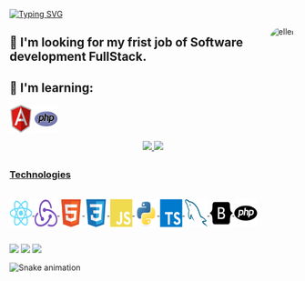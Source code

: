 [![Typing SVG](https://readme-typing-svg.demolab.com?font=Pacifico&size=40&pause=900&color=CF8BE9FF&background=0D081AA4&center=true&vCenter=true&multiline=true&width=1300&height=120&lines=Hi%2C+I'm+Ellen;FullStack+Developer)](https://git.io/typing-svg)

<img align="right" alt="ellen" height="150" style="border-radius:50px;" src="https://i.picasion.com/pic92/9330f651ae1b4e586074ee62ea5a3f66.gif">

##  🔭 I'm looking for my frist job of Software development FullStack.

## :scroll: I'm learning:

<img align="center" alt="ellen-Angular" height="50" width="40" src="https://raw.githubusercontent.com/devicons/devicon/master/icons/angularjs/angularjs-original.svg"> <img align="center" alt="ellen-PHP" height="50" width="40" src="https://raw.githubusercontent.com/devicons/devicon/master/icons/php/php-original.svg">





<div align="center">
  <a href="https://github.com/ellen-ls">
  <img height="160em" src="https://github-readme-stats.vercel.app/api?username=ellen-ls&show_icons=true&theme=midnight-purple&include_all_commits=true&count_private=true"/>
  <img height="160em" src="https://github-readme-stats.vercel.app/api/top-langs/?username=ellen-ls&layout=compact&langs_count=7&theme=midnight-purple"/>
</div>
  
##
  ### **Technologies**
  
  <div style="display: inline_block"><br>
  <img align="center" alt="ellen-React" height="50" width="40" src="https://raw.githubusercontent.com/devicons/devicon/master/icons/react/react-original.svg">
  <img align="center" alt="ellen-Redux" height="50" width="40" src="https://raw.githubusercontent.com/devicons/devicon/master/icons/redux/redux-original.svg">
  <img align="center" alt="ellen-HTML" height="50" width="40" src="https://raw.githubusercontent.com/devicons/devicon/master/icons/html5/html5-original.svg">
  <img align="center" alt="ellen-CSS" height="50" width="40" src="https://raw.githubusercontent.com/devicons/devicon/master/icons/css3/css3-original.svg">
  <img align="center" alt="ellen-Js" height=50" width="40" src="https://raw.githubusercontent.com/devicons/devicon/master/icons/javascript/javascript-plain.svg">
  <img align="center" alt="ellen-Python" height="50" width="40" src="https://raw.githubusercontent.com/devicons/devicon/master/icons/python/python-original.svg">
  <img align="center" alt="ellen-TypeScript" height="50" width="40" src="https://raw.githubusercontent.com/devicons/devicon/master/icons/typescript/typescript-original.svg">
  <img align="center" alt="ellen-MySQL" height="50" width="40" src="https://raw.githubusercontent.com/devicons/devicon/master/icons/mysql/mysql-original.svg">
  <img align="center" alt="ellen-Bootstrap" height="50" width="40" src="https://raw.githubusercontent.com/devicons/devicon/master/icons/bootstrap/bootstrap-plain.svg">
  <img align="center" alt="ellen-PHP" height="50" width="40" src="https://raw.githubusercontent.com/devicons/devicon/master/icons/php/php-plain.svg">  
   
  
  
</div>

  
  ##
  <div> 
  
   <a href = "mailto:ellen.l.s1996@gmail.com"><img src="https://img.shields.io/badge/-Gmail-%23333?style=for-the-badge&logo=gmail&logoColor=white" target="_blank"></a>
  <a href="https://www.linkedin.com/in/ellen-lima-e-silva/" target="_blank"><img src="https://img.shields.io/badge/-LinkedIn-%230077B5?style=for-the-badge&logo=linkedin&logoColor=white" target="_blank"></a>
    <a href= "https://wa.me/5585999734398" target="_blank"><img src="https://img.shields.io/badge/WhatsApp-25D366?style=for-the-badge&logo=whatsapp&logoColor=white" target="_blank"></a>
 
  ![Snake animation](https://github.com/ellen-ls/ellen-ls/blob/output/github-contribution-grid-snake.svg)
 
</div>

